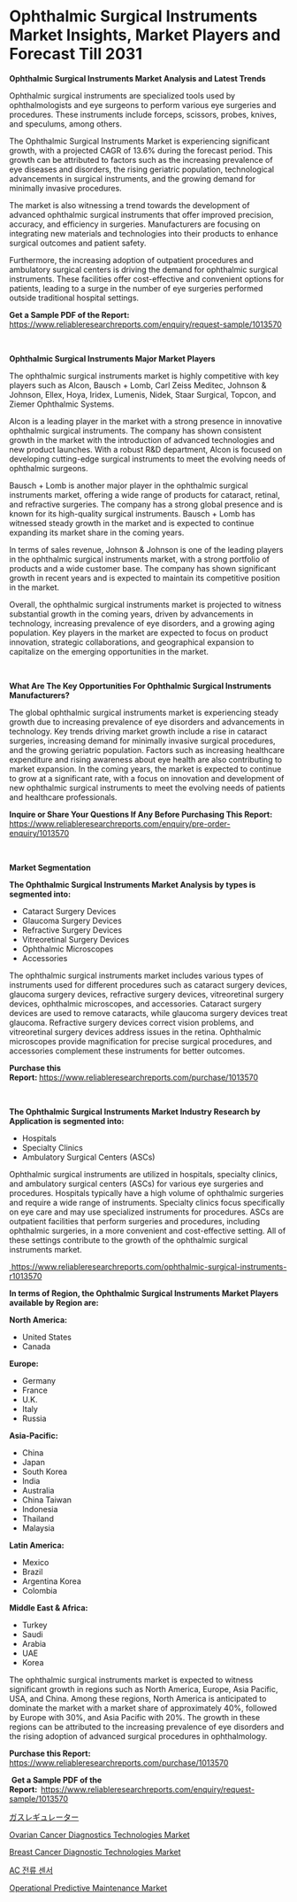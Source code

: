 <p><h1>Ophthalmic Surgical Instruments Market Insights, Market Players and Forecast Till 2031</h1></p><p><strong>Ophthalmic Surgical Instruments Market Analysis and Latest Trends</strong></p>
<p><p>Ophthalmic surgical instruments are specialized tools used by ophthalmologists and eye surgeons to perform various eye surgeries and procedures. These instruments include forceps, scissors, probes, knives, and speculums, among others. </p><p>The Ophthalmic Surgical Instruments Market is experiencing significant growth, with a projected CAGR of 13.6% during the forecast period. This growth can be attributed to factors such as the increasing prevalence of eye diseases and disorders, the rising geriatric population, technological advancements in surgical instruments, and the growing demand for minimally invasive procedures. </p><p>The market is also witnessing a trend towards the development of advanced ophthalmic surgical instruments that offer improved precision, accuracy, and efficiency in surgeries. Manufacturers are focusing on integrating new materials and technologies into their products to enhance surgical outcomes and patient safety. </p><p>Furthermore, the increasing adoption of outpatient procedures and ambulatory surgical centers is driving the demand for ophthalmic surgical instruments. These facilities offer cost-effective and convenient options for patients, leading to a surge in the number of eye surgeries performed outside traditional hospital settings.</p></p>
<p><strong>Get a Sample PDF of the Report:&nbsp;</strong> <a href="https://www.reliableresearchreports.com/enquiry/request-sample/1013570">https://www.reliableresearchreports.com/enquiry/request-sample/1013570</a></p>
<p>&nbsp;</p>
<p><strong>Ophthalmic Surgical Instruments Major Market Players</strong></p>
<p><p>The ophthalmic surgical instruments market is highly competitive with key players such as Alcon, Bausch + Lomb, Carl Zeiss Meditec, Johnson & Johnson, Ellex, Hoya, Iridex, Lumenis, Nidek, Staar Surgical, Topcon, and Ziemer Ophthalmic Systems.</p><p>Alcon is a leading player in the market with a strong presence in innovative ophthalmic surgical instruments. The company has shown consistent growth in the market with the introduction of advanced technologies and new product launches. With a robust R&D department, Alcon is focused on developing cutting-edge surgical instruments to meet the evolving needs of ophthalmic surgeons.</p><p>Bausch + Lomb is another major player in the ophthalmic surgical instruments market, offering a wide range of products for cataract, retinal, and refractive surgeries. The company has a strong global presence and is known for its high-quality surgical instruments. Bausch + Lomb has witnessed steady growth in the market and is expected to continue expanding its market share in the coming years.</p><p>In terms of sales revenue, Johnson & Johnson is one of the leading players in the ophthalmic surgical instruments market, with a strong portfolio of products and a wide customer base. The company has shown significant growth in recent years and is expected to maintain its competitive position in the market.</p><p>Overall, the ophthalmic surgical instruments market is projected to witness substantial growth in the coming years, driven by advancements in technology, increasing prevalence of eye disorders, and a growing aging population. Key players in the market are expected to focus on product innovation, strategic collaborations, and geographical expansion to capitalize on the emerging opportunities in the market.</p></p>
<p>&nbsp;</p>
<p><strong>What Are The Key Opportunities For Ophthalmic Surgical Instruments Manufacturers?</strong></p>
<p><p>The global ophthalmic surgical instruments market is experiencing steady growth due to increasing prevalence of eye disorders and advancements in technology. Key trends driving market growth include a rise in cataract surgeries, increasing demand for minimally invasive surgical procedures, and the growing geriatric population. Factors such as increasing healthcare expenditure and rising awareness about eye health are also contributing to market expansion. In the coming years, the market is expected to continue to grow at a significant rate, with a focus on innovation and development of new ophthalmic surgical instruments to meet the evolving needs of patients and healthcare professionals.</p></p>
<p><strong>Inquire or Share Your Questions If Any Before Purchasing This Report:</strong> <a href="https://www.reliableresearchreports.com/enquiry/pre-order-enquiry/1013570">https://www.reliableresearchreports.com/enquiry/pre-order-enquiry/1013570</a></p>
<p>&nbsp;</p>
<p><strong>Market Segmentation</strong></p>
<p><strong>The Ophthalmic Surgical Instruments Market Analysis by types is segmented into:</strong></p>
<p><ul><li>Cataract Surgery Devices</li><li>Glaucoma Surgery Devices</li><li>Refractive Surgery Devices</li><li>Vitreoretinal Surgery Devices</li><li>Ophthalmic Microscopes</li><li>Accessories</li></ul></p>
<p><p>The ophthalmic surgical instruments market includes various types of instruments used for different procedures such as cataract surgery devices, glaucoma surgery devices, refractive surgery devices, vitreoretinal surgery devices, ophthalmic microscopes, and accessories. Cataract surgery devices are used to remove cataracts, while glaucoma surgery devices treat glaucoma. Refractive surgery devices correct vision problems, and vitreoretinal surgery devices address issues in the retina. Ophthalmic microscopes provide magnification for precise surgical procedures, and accessories complement these instruments for better outcomes.</p></p>
<p><strong>Purchase this Report:&nbsp;</strong><a href="https://www.reliableresearchreports.com/purchase/1013570">https://www.reliableresearchreports.com/purchase/1013570</a></p>
<p>&nbsp;</p>
<p><strong>The Ophthalmic Surgical Instruments Market Industry Research by Application is segmented into:</strong></p>
<p><ul><li>Hospitals</li><li>Specialty Clinics</li><li>Ambulatory Surgical Centers (ASCs)</li></ul></p>
<p><p>Ophthalmic surgical instruments are utilized in hospitals, specialty clinics, and ambulatory surgical centers (ASCs) for various eye surgeries and procedures. Hospitals typically have a high volume of ophthalmic surgeries and require a wide range of instruments. Specialty clinics focus specifically on eye care and may use specialized instruments for procedures. ASCs are outpatient facilities that perform surgeries and procedures, including ophthalmic surgeries, in a more convenient and cost-effective setting. All of these settings contribute to the growth of the ophthalmic surgical instruments market.</p></p>
<p><a href="https://www.reliableresearchreports.com/ophthalmic-surgical-instruments-r1013570">&nbsp;https://www.reliableresearchreports.com/ophthalmic-surgical-instruments-r1013570</a></p>
<p><strong>In terms of Region, the Ophthalmic Surgical Instruments Market Players available by Region are:</strong></p>
<p>
    <p> <strong> North America: </strong>
        <ul>
            <li>United States</li>
            <li>Canada</li>
        </ul>
        </p> 
    <p> <strong> Europe: </strong>
        <ul>
            <li>Germany</li>
            <li>France</li>
            <li>U.K.</li>
            <li>Italy</li>
            <li>Russia</li>
        </ul>
        </p> 
    <p> <strong> Asia-Pacific: </strong>
        <ul>
            <li>China</li>
            <li>Japan</li>
            <li>South Korea</li>
            <li>India</li>
            <li>Australia</li>
            <li>China Taiwan</li>
            <li>Indonesia</li>
            <li>Thailand</li>
            <li>Malaysia</li>
        </ul>
        </p> 
    <p> <strong> Latin America: </strong>
        <ul>
            <li>Mexico</li>
            <li>Brazil</li>
            <li>Argentina Korea</li>
            <li>Colombia</li>
        </ul>
        </p> 
    <p> <strong> Middle East & Africa: </strong>
        <ul>
            <li>Turkey</li>
            <li>Saudi</li>
            <li>Arabia</li>
            <li>UAE</li>
            <li>Korea</li>
        </ul>
    </p>
    </p>
<p><p>The ophthalmic surgical instruments market is expected to witness significant growth in regions such as North America, Europe, Asia Pacific, USA, and China. Among these regions, North America is anticipated to dominate the market with a market share of approximately 40%, followed by Europe with 30%, and Asia Pacific with 20%. The growth in these regions can be attributed to the increasing prevalence of eye disorders and the rising adoption of advanced surgical procedures in ophthalmology.</p></p>
<p><strong>Purchase this Report: </strong><a href="https://www.reliableresearchreports.com/purchase/1013570">https://www.reliableresearchreports.com/purchase/1013570</a></p>
<p>&nbsp;<strong>Get a Sample PDF of the Report:&nbsp;&nbsp;</strong><a href="https://www.reliableresearchreports.com/enquiry/request-sample/1013570">https://www.reliableresearchreports.com/enquiry/request-sample/1013570</a></p>
<p><strong></strong></p>
<p><p><a href="https://github.com/lababdou/Market-Research-Report-List-3/blob/main/588878254561.md">ガスレギュレーター</a></p><p><a href="https://www.linkedin.com/pulse/ovarian-cancer-diagnostics-technologies-market-trends-50cqe">Ovarian Cancer Diagnostics Technologies Market</a></p><p><a href="https://www.linkedin.com/pulse/breast-cancer-diagnostic-technologies-market-insights-cagr-hwbze">Breast Cancer Diagnostic Technologies Market</a></p><p><a href="https://github.com/jntpkh496620/Market-Research-Report-List-2/blob/main/891869451614.md">AC 전류 센서</a></p><p><a href="https://github.com/NorbertYates/Market-Research-Report-List-4/blob/main/operational-predictive-maintenance-market.md">Operational Predictive Maintenance Market</a></p></p>